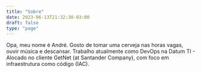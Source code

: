 ```yaml
---
title: "Sobre"
date: 2023-06-13T21:32:30-03:00
draft: false
type: "page"
---
```


Opa, meu nome é André. Gosto de tomar uma cerveja nas horas vagas, ouvir música e descansar.
Trabalho atualmente como DevOps na Datum TI - Alocado no cliente GetNet (at Santander Company), com foco em infraestrutura como código (IAC).
